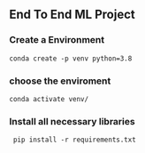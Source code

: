 ## End To End ML Project

### Create a Environment
```
conda create -p venv python=3.8
```
### choose the enviroment
```
conda activate venv/
```
### Install all necessary libraries
```
 pip install -r requirements.txt 
```